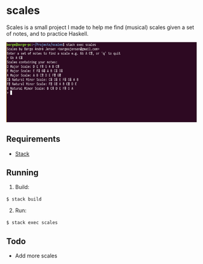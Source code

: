 # scales

Scales is a small project I made to help me find (musical) scales given a set of notes, and
to practice Haskell.

![Screenshot of Scales](screenshot.png)

## Requirements

- [Stack](https://docs.haskellstack.org/en/stable/README/)

## Running

1. Build:

```$ stack build```

2. Run:

```$ stack exec scales```

## Todo

* Add more scales
